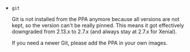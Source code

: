 * `git`

  Git is not installed from the PPA anymore because all versions are not kept,
  so the version can't be really pinned. This means it got effectively
  downgraded from 2.13.x to 2.7.x (and always stay at 2.7.x for Xenial).

  If you need a newer Git, please add the PPA in your own images.
